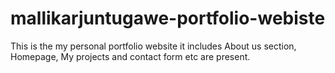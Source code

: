 # mallikarjuntugawe-portfolio-webiste
This is the my personal portfolio website it includes About us section, Homepage, My projects and contact form etc are present.
